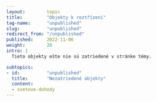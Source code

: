 ```yaml
---
layout:        topic
title:         "Objekty k roztřízení"
tag-name:      "unpublished"
slug:          "unpublished"
redirect_from: "/unpublished"
published:     2022-11-06
weight:        20
intro: |
  Tieto objekty ešte nie sú zatriedené v stránke témy.

subtopics:
- id:          "unpublished"
  title:       "Nezatriedené objekty"
  content:
  - svetove-dohody
---
```

